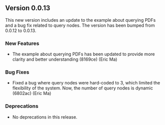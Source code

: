 ## Version 0.0.13

This new version includes an update to the example about querying PDFs and a bug fix related to query nodes. The version has been bumped from 0.0.12 to 0.0.13.

### New Features

- The example about querying PDFs has been updated to provide more clarity and better understanding (8169ce) (Eric Ma)

### Bug Fixes

- Fixed a bug where query nodes were hard-coded to 3, which limited the flexibility of the system. Now, the number of query nodes is dynamic (6802ac) (Eric Ma)

### Deprecations

- No deprecations in this release.
